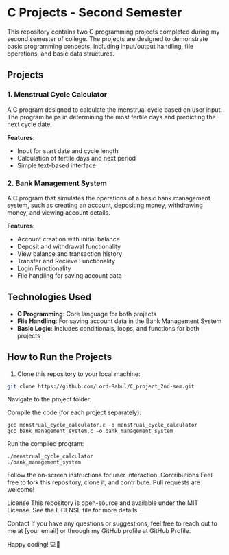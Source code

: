 # C Projects - Second Semester

This repository contains two C programming projects completed during my second semester of college. The projects are designed to demonstrate basic programming concepts, including input/output handling, file operations, and basic data structures.

## Projects

### 1. Menstrual Cycle Calculator
A C program designed to calculate the menstrual cycle based on user input. The program helps in determining the most fertile days and predicting the next cycle date.

**Features:**
- Input for start date and cycle length
- Calculation of fertile days and next period
- Simple text-based interface

### 2. Bank Management System
A C program that simulates the operations of a basic bank management system, such as creating an account, depositing money, withdrawing money, and viewing account details.

**Features:**
- Account creation with initial balance
- Deposit and withdrawal functionality
- View balance and transaction history
- Transfer and Recieve Functionality
- Login Functionality
- File handling for saving account data

## Technologies Used

- **C Programming**: Core language for both projects
- **File Handling**: For saving account data in the Bank Management System
- **Basic Logic**: Includes conditionals, loops, and functions for both projects


## How to Run the Projects

1. Clone this repository to your local machine:

```bash
git clone https://github.com/Lord-Rahul/C_project_2nd-sem.git
```
Navigate to the project folder.

Compile the code (for each project separately):
```
gcc menstrual_cycle_calculator.c -o menstrual_cycle_calculator
gcc bank_management_system.c -o bank_management_system
```

Run the compiled program:
```
./menstrual_cycle_calculator
./bank_management_system
```
Follow the on-screen instructions for user interaction.
Contributions
Feel free to fork this repository, clone it, and contribute. Pull requests are welcome!

License
This repository is open-source and available under the MIT License. See the LICENSE file for more details.

Contact
If you have any questions or suggestions, feel free to reach out to me at [your email] or through my GitHub profile at GitHub Profile.

Happy coding! 💻🚀



